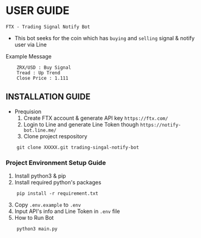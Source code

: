 # USER GUIDE

`FTX - Trading Signal Notify Bot`
- This bot seeks for the coin which has `buying` and `selling` signal & notify user via Line 

Example Message
```
    ZRX/USD : Buy Signal 
    Tread : Up Trend 
    Close Price : 1.111
```

## INSTALLATION GUIDE
- Prequision
  1. Create FTX account & generate API key `https://ftx.com/`
  2. Login to Line and generate Line Token though `https://notify-bot.line.me/`
  3. Clone project respository 

```
    git clone XXXXX.git trading-singal-notify-bot 
```

### Project Environment Setup Guide
1. Install python3 & pip
2. Install required python's packages

```
    pip install -r requirement.txt 
```

3. Copy `.env.example` to `.env`
4. Input API's info and Line Token in `.env` file 
5. How to Run Bot 

```
    python3 main.py
```
